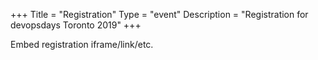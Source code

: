 +++
Title = "Registration"
Type = "event"
Description = "Registration for devopsdays Toronto 2019"
+++

<div style="width:100%; text-align:left;">

Embed registration iframe/link/etc.
</div></div>
</div>
